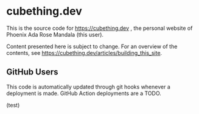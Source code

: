 # cubething.dev

This is the source code for https://cubething.dev , the personal website of Phoenix Ada Rose Mandala (this user).

Content presented here is subject to change. For an overview of the contents, see https://cubething.dev/articles/building_this_site.

## GitHub Users

This code is automatically updated through git hooks whenever a deployment is made. GitHub Action deployments are a TODO.

(test)
